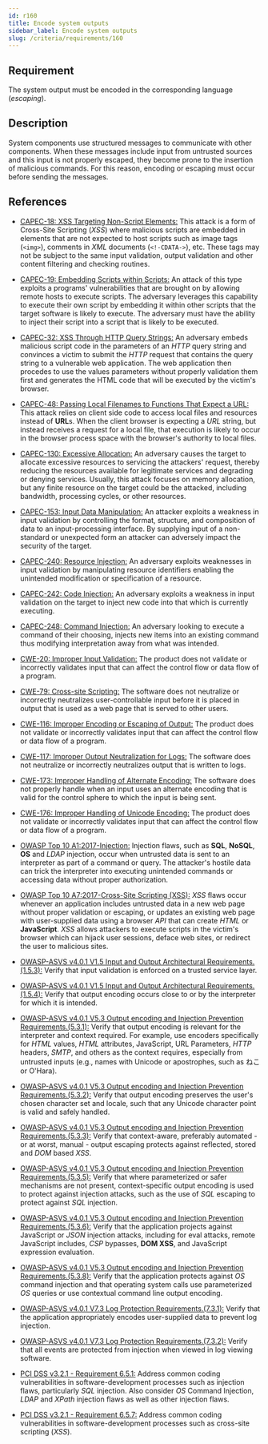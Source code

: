 ```yaml
---
id: r160
title: Encode system outputs
sidebar_label: Encode system outputs
slug: /criteria/requirements/160
---
```


## Requirement

The system output must be encoded in the corresponding language (*escaping*).

## Description

System components use structured messages
to communicate with other components.
When these messages include input
from untrusted sources
and this input is not properly escaped,
they become prone
to the insertion of malicious commands.
For this reason,
encoding or escaping must occur
before sending the messages.

## References

- [CAPEC-18: XSS Targeting Non-Script Elements:](http://capec.mitre.org/data/definitions/18.html)
  This attack is a form of Cross-Site Scripting (*XSS*)
  where malicious scripts are embedded in elements
  that are not expected to host scripts
  such as image tags (`<img>`),
  comments in *XML* documents (`<!-CDATA->`), etc.
  These tags
  may not be subject to the same input validation,
  output validation and other content filtering
  and checking routines.

- [CAPEC-19: Embedding Scripts within Scripts:](http://capec.mitre.org/data/definitions/19.html)
  An attack of this type
  exploits a programs' vulnerabilities
  that are brought on by allowing remote hosts
  to execute scripts.
  The adversary leverages this capability
  to execute their own script
  by embedding it within other scripts
  that the target software is likely to execute.
  The adversary
  must have the ability to inject their script
  into a script that is likely to be executed.

- [CAPEC-32: XSS Through HTTP Query Strings:](http://capec.mitre.org/data/definitions/32.html)
  An adversary embeds malicious script code
  in the parameters of an *HTTP* query string
  and convinces a victim to submit the *HTTP* request
  that contains the query string
  to a vulnerable web application.
  The web application
  then procedes to use the values parameters
  without properly validation them first
  and generates the HTML code that will be executed
  by the victim's browser.

- [CAPEC-48: Passing Local Filenames to Functions That Expect a URL:](http://capec.mitre.org/data/definitions/48.html)
  This attack relies on client side code
  to access local files
  and resources instead of **URL**s.
  When the client browser is expecting a *URL* string,
  but instead receives a request for a local file,
  that execution is likely to occur in the browser process space
  with the browser's authority to local files.

- [CAPEC-130: Excessive Allocation:](http://capec.mitre.org/data/definitions/130.html)
  An adversary causes the target
  to allocate excessive resources
  to servicing the attackers' request,
  thereby reducing the resources available
  for legitimate services
  and degrading or denying services.
  Usually,
  this attack focuses on memory allocation,
  but any finite resource on the target
  could be the attacked,
  including bandwidth, processing cycles,
  or other resources.

- [CAPEC-153: Input Data Manipulation:](http://capec.mitre.org/data/definitions/153.html)
  An attacker exploits
  a weakness in input validation
  by controlling the format, structure,
  and composition of data
  to an input-processing interface.
  By supplying input of a non-standard
  or unexpected form an attacker
  can adversely impact the security of the target.

- [CAPEC-240: Resource Injection:](http://capec.mitre.org/data/definitions/240.html)
  An adversary exploits weaknesses in input validation
  by manipulating resource identifiers
  enabling the unintended modification
  or specification of a resource.

- [CAPEC-242: Code Injection:](http://capec.mitre.org/data/definitions/242.html)
  An adversary exploits a weakness in input validation
  on the target to inject new code
  into that which is currently executing.

- [CAPEC-248: Command Injection:](http://capec.mitre.org/data/definitions/248.html)
  An adversary looking to execute a command
  of their choosing,
  injects new items into an existing command
  thus modifying interpretation away
  from what was intended.

- [CWE-20: Improper Input Validation:](https://cwe.mitre.org/data/definitions/20.html)
  The product does not validate
  or incorrectly validates input that
  can affect the control flow
  or data flow of a program.

- [CWE-79: Cross-site Scripting:](https://cwe.mitre.org/data/definitions/79.html)
  The software does not neutralize
  or incorrectly neutralizes user-controllable input
  before it is placed in output
  that is used as a web page
  that is served to other users.

- [CWE-116: Improper Encoding or Escaping of Output:](https://cwe.mitre.org/data/definitions/116.html)
  The product does not validate
  or incorrectly validates input
  that can affect the control flow
  or data flow of a program.

- [CWE-117: Improper Output Neutralization for Logs:](https://cwe.mitre.org/data/definitions/117.html)
  The software does not neutralize
  or incorrectly neutralizes output
  that is written to logs.

- [CWE-173: Improper Handling of Alternate Encoding:](https://cwe.mitre.org/data/definitions/173.html)
  The software does not properly handle
  when an input uses an alternate encoding
  that is valid for the control sphere
  to which the input is being sent.

- [CWE-176: Improper Handling of Unicode Encoding:](https://cwe.mitre.org/data/definitions/176.html)
  The product does not validate
  or incorrectly validates input
  that can affect the control flow
  or data flow of a program.

- [OWASP Top 10 A1:2017-Injection:](https://owasp.org/www-project-top-ten/OWASP_Top_Ten_2017/Top_10-2017_A1-Injection)
  Injection flaws,
  such as **SQL**, **NoSQL**,
  **OS** and *LDAP* injection,
  occur when untrusted data is sent
  to an interpreter as part of a command
  or query.
  The attacker's hostile data
  can trick the interpreter into executing
  unintended commands or accessing data
  without proper authorization.

- [OWASP Top 10 A7:2017-Cross-Site Scripting (XSS):](https://owasp.org/www-project-top-ten/OWASP_Top_Ten_2017/Top_10-2017_A7-Cross-Site_Scripting_(XSS))
  *XSS* flaws occur
  whenever an application includes untrusted data
  in a new web page without proper validation or escaping,
  or updates an existing web page
  with user-supplied data using a browser *API*
  that can create *HTML* or **JavaScript**.
  *XSS* allows attackers to execute scripts
  in the victim's browser
  which can hijack user sessions, deface web sites,
  or redirect the user to malicious sites.

- [OWASP-ASVS v4.0.1 V1.5 Input and Output Architectural Requirements.(1.5.3):](https://owasp.org/www-pdf-archive/OWASP_Application_Security_Verification_Standard_4.0-en.pdf)
  Verify that input validation
  is enforced on a trusted service layer.

- [OWASP-ASVS v4.0.1 V1.5 Input and Output Architectural Requirements.(1.5.4):](https://owasp.org/www-pdf-archive/OWASP_Application_Security_Verification_Standard_4.0-en.pdf)
  Verify that output encoding occurs close to
  or by the interpreter for which it is intended.

- [OWASP-ASVS v4.0.1 V5.3 Output encoding and Injection Prevention Requirements.(5.3.1):](https://owasp.org/www-pdf-archive/OWASP_Application_Security_Verification_Standard_4.0-en.pdf)
  Verify that output encoding
  is relevant for the interpreter
  and context required.
  For example,
  use encoders specifically for *HTML* values,
  *HTML* attributes, JavaScript,
  URL Parameters, *HTTP* headers,
  *SMTP*, and others as the context requires,
  especially from untrusted inputs
  (e.g., names with Unicode or apostrophes,
  such as ねこ or O'Hara).

- [OWASP-ASVS v4.0.1 V5.3 Output encoding and Injection Prevention Requirements.(5.3.2):](https://owasp.org/www-pdf-archive/OWASP_Application_Security_Verification_Standard_4.0-en.pdf)
  Verify that output encoding preserves
  the user's chosen character set and locale,
  such that any Unicode character point
  is valid and safely handled.

- [OWASP-ASVS v4.0.1 V5.3 Output encoding and Injection Prevention Requirements.(5.3.3):](https://owasp.org/www-pdf-archive/OWASP_Application_Security_Verification_Standard_4.0-en.pdf)
  Verify that context-aware,
  preferably automated - or at worst, manual - output
  escaping protects against reflected,
  stored and *DOM* based *XSS*.

- [OWASP-ASVS v4.0.1 V5.3 Output encoding and Injection Prevention Requirements.(5.3.5):](https://owasp.org/www-pdf-archive/OWASP_Application_Security_Verification_Standard_4.0-en.pdf)
  Verify that where parameterized
  or safer mechanisms are not present,
  context-specific output encoding
  is used to protect against injection attacks,
  such as the use of *SQL* escaping
  to protect against *SQL* injection.

- [OWASP-ASVS v4.0.1 V5.3 Output encoding and Injection Prevention Requirements.(5.3.6):](https://owasp.org/www-pdf-archive/OWASP_Application_Security_Verification_Standard_4.0-en.pdf)
  Verify that the application projects against JavaScript
  or *JSON* injection attacks,
  including for eval attacks,
  remote JavaScript includes,
  *CSP* bypasses, **DOM XSS**,
  and JavaScript expression evaluation.

- [OWASP-ASVS v4.0.1 V5.3 Output encoding and Injection Prevention Requirements.(5.3.8):](https://owasp.org/www-pdf-archive/OWASP_Application_Security_Verification_Standard_4.0-en.pdf)
  Verify that the application protects
  against *OS* command injection
  and that operating system calls use parameterized *OS* queries
  or use contextual command line output encoding.

- [OWASP-ASVS v4.0.1 V7.3 Log Protection Requirements.(7.3.1):](https://owasp.org/www-pdf-archive/OWASP_Application_Security_Verification_Standard_4.0-en.pdf)
  Verify that the application appropriately
  encodes user-supplied data to prevent log injection.

- [OWASP-ASVS v4.0.1 V7.3 Log Protection Requirements.(7.3.2):](https://owasp.org/www-pdf-archive/OWASP_Application_Security_Verification_Standard_4.0-en.pdf)
  Verify that all events are protected
  from injection when viewed in log viewing software.

- [PCI DSS v3.2.1 - Requirement 6.5.1:](https://www.pcisecuritystandards.org/documents/PCI_DSS_v3-2-1.pdf)
  Address common coding vulnerabilities
  in software-development processes
  such as injection flaws,
  particularly *SQL* injection.
  Also consider *OS* Command Injection,
  *LDAP* and *XPath* injection flaws
  as well as other injection flaws.

- [PCI DSS v3.2.1 - Requirement 6.5.7:](https://www.pcisecuritystandards.org/documents/PCI_DSS_v3-2-1.pdf)
  Address common coding vulnerabilities
  in software-development processes
  such as cross-site scripting (*XSS*).
